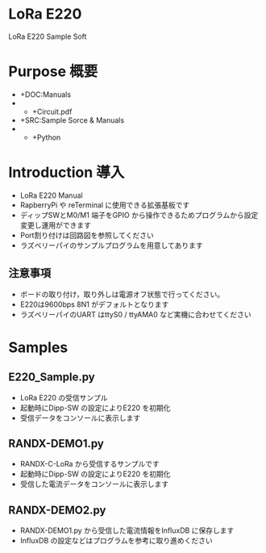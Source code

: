 # LoRa E220
 LoRa E220 Sample Soft

# Purpose   概要
- +DOC:Manuals
- - +Circuit.pdf
- +SRC:Sample Sorce & Manuals
- - +Python

# Introduction    導入
- LoRa E220 Manual
- RapberryPi や reTerminal に使用できる拡張基板です
- ディップSWとM0/M1 端子をGPIO から操作できるためプログラムから設定変更し運用ができます
- Port割り付けは回路図を参照してください
- ラズベリーパイのサンプルプログラムを用意してあります

## 注意事項
- ボードの取り付け，取り外しは電源オフ状態で行ってください。
- E220は9600bps 8N1 がデフォルトとなります
- ラズベリーパイのUART はttyS0 / ttyAMA0 など実機に合わせてください

# Samples
## E220_Sample.py
- LoRa E220 の受信サンプル
- 起動時にDipp-SW の設定によりE220 を初期化
- 受信データをコンソールに表示します
## RANDX-DEMO1.py
- RANDX-C-LoRa から受信するサンプルです
- 起動時にDipp-SW の設定によりE220 を初期化
- 受信した電流データをコンソールに表示します
## RANDX-DEMO2.py
- RANDX-DEMO1.py から受信した電流情報をInfluxDB に保存します
- InfluxDB の設定などはプログラムを参考に取り進めください

<br><br>
